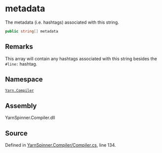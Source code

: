 # metadata

The metadata \(i.e. hashtags\) associated with this string.

```csharp
public string[] metadata
```

## Remarks

This array will contain any hashtags associated with this string besides the `#line:` hashtag.

## Namespace

[`Yarn.Compiler`](../)

## Assembly

YarnSpinner.Compiler.dll

## Source

Defined in [YarnSpinner.Compiler/Compiler.cs](https://github.com/YarnSpinnerTool/YarnSpinner//blob/develop/YarnSpinner.Compiler/Compiler.cs#L134), line 134.


